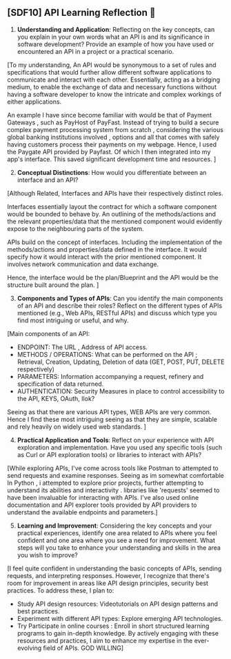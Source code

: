 ## [SDF10] API Learning Reflection 🧠



1. **Understanding and Application**: Reflecting on the key concepts, can you explain in your own words what an API is and its significance in software development? Provide an example of how you have used or encountered an API in a project or a practical scenario.

[To my understanding, An API would be synonymous to a set of rules and specifications that would further allow different software applications to communicate and interact with each other. Essentially, acting as a bridging medium, to enable the exchange of data and necessary functions without having a software developer to know the intricate and complex workings of either applications.

An example I have since become familiar with would be that of Payment Gateways , such as PayHost of PayFast. Instead of trying to build a secure complex payment processing system from scratch , considering the various global banking institutions  involved , options and all that comes with safely having customers process their payments on my webpage. Hence, I used the Paygate API provided by Payfast. Of which I then integrated into my app's interface. This saved significant development time and resources.
]

2. **Conceptual Distinctions**: How would you differentiate between an interface and an API? 

[Although Related, Interfaces and APIs have their respectively distinct roles.

Interfaces essentially layout the contract for which a software component would be bounded to behave by. An outlining of the methods/actions and the relevant properties/data that the mentioned component would evidently expose to the neighbouring parts of the system.

APIs build on the concept of interfaces. Including the implementation of the methods/actions and properties/data defined in the interface. It would specify how it would interact with the prior mentioned component. It involves network communication and data exchange. 

Hence, the interface would be the plan/Blueprint and the API would be the structure built around the plan.
]

3. **Components and Types of APIs**: Can you identify the main components of an API and describe their roles? Reflect on the different types of APIs mentioned (e.g., Web APIs, RESTful APIs) and discuss which type you find most intriguing or useful, and why.

[Main components of an API:
-	ENDPOINT: The  URL , Address of API access.
-	METHODS / OPERATIONS: What can be performed on the API ; Retrieval, Creation, Updating, Deletion of data  (GET, POST, PUT, DELETE respectively)
-	PARAMETERS: Information accompanying a request, refinery and specification of data returned.
-	AUTHENTICATION:  Security Measures in place to control accessibility to the API, KEYS, OAuth, Ilok?

Seeing as that there are various API types, WEB APIs are very common. Hence I find these most intriguing seeing as that they are simple, scalable and rely heavily on widely used web standards.
]

4. **Practical Application and Tools**: Reflect on your experience with API exploration and implementation. Have you used any specific tools (such as Curl or API exploration tools) or libraries to interact with APIs? 

[While exploring APIs, I've come across tools like  Postman to attempted to send requests and examine responses. Seeing as im somewhat comfortable In Python , i attempted to explore prior projects, further attempting to understand its abilities and interactivity . libraries like 'requests' seemed to have been invaluable for interacting with APIs. I've also used online documentation and API explorer tools provided by API providers to understand the available endpoints and parameters.]

5. **Learning and Improvement**: Considering the key concepts and your practical experiences, identify one area related to APIs where you feel confident and one area where you see a need for improvement. What steps will you take to enhance your understanding and skills in the area you wish to improve?

[I feel quite confident in understanding the basic concepts of APIs, sending requests, and interpreting responses. However, I recognize that there's room for improvement in areas like API design principles, security best practices. To address these, I plan to:
- Study API design resources: Videotutorials on API design patterns and best practices.
- Experiment with different API types: Explore emerging API technologies.
- Try Participate in online courses : Enroll in short structured learning programs to gain in-depth knowledge.
By actively engaging with these resources and practices, I aim to enhance my expertise in the ever-evolving field of APIs. GOD WILLING]